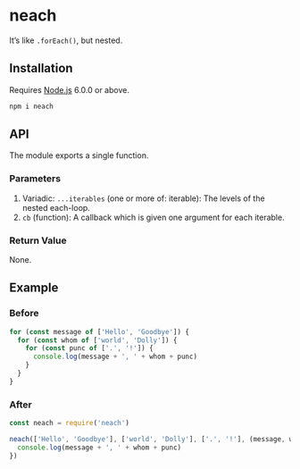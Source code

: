 # neach

It’s like `.forEach()`, but nested.

## Installation

Requires [Node.js](https://nodejs.org/) 6.0.0 or above.

```bash
npm i neach
```

## API

The module exports a single function.

### Parameters

1. Variadic: `...iterables` (one or more of: iterable): The levels of the nested each-loop.
2. `cb` (function): A callback which is given one argument for each iterable.

### Return Value

None.

## Example

### Before

```javascript
for (const message of ['Hello', 'Goodbye']) {
  for (const whom of ['world', 'Dolly']) {
    for (const punc of ['.', '!']) {
      console.log(message + ', ' + whom + punc)
    }
  }
}
```

### After

```javascript
const neach = require('neach')

neach(['Hello', 'Goodbye'], ['world', 'Dolly'], ['.', '!'], (message, whom, punc) => {
  console.log(message + ', ' + whom + punc)
})
```
